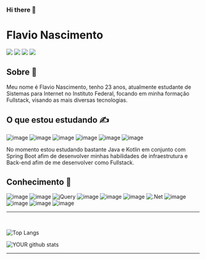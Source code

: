 ### Hi there 👋

# **Flavio Nascimento**
[<img src = "https://img.shields.io/badge/Steam-000000?style=for-the-badge&logo=steam&logoColor=white"/>](https://steamcommunity.com/id/that_damn_flavio)
[<img src = "https://img.shields.io/badge/medium-%2312100E.svg?&style=for-the-badge&logo=medium&logoColor=white" />](https://medium.com/justflavio)
[<img src = "https://img.shields.io/badge/linkedin-%230077B5.svg?&style=for-the-badge&logo=linkedin&logoColor=white" />](https://www.linkedin.com/in/flavio-henrique-5836661a1/)
[<img src = "https://img.shields.io/badge/instagram-%23E4405F.svg?&style=for-the-badge&logo=instagram&logoColor=white">](https://www.instagram.com/that_damn_flavio/)



## **Sobre** 👀
Meu nome é Flavio Nascimento, tenho 23 anos, atualmente estudante de Sistemas para Internet no Instituto Federal, focando em minha formação Fullstack, visando as mais diversas tecnologias.
<br>

## **O que estou estudando** ✍️

![image](https://img.shields.io/badge/java-%23ED8B00.svg?style=for-the-badge&logo=openjdk&logoColor=white)
![image](https://img.shields.io/badge/Spring_Boot-F2F4F9?style=for-the-badge&logo=spring-boot)
![image](https://img.shields.io/badge/Kotlin-0095D5?&style=for-the-badge&logo=kotlin&logoColor=white)
![image](https://img.shields.io/badge/Insomnia-5849be?style=for-the-badge&logo=Insomnia&logoColor=white)
![image](https://img.shields.io/badge/PostgreSQL-316192?style=for-the-badge&logo=postgresql&logoColor=white)
![image](https://img.shields.io/badge/firebase-ffca28?style=for-the-badge&logo=firebase&logoColor=black)

No momento estou estudando bastante Java e Kotlin em conjunto com Spring Boot afim de desenvolver minhas habilidades de infraestrutura e Back-end afim de me desenvolver como Fullstack.
<br>

## **Conhecimento** 🧠
![image](https://img.shields.io/badge/Node.js-43853D?style=for-the-badge&logo=node.js&logoColor=white)
![image](https://img.shields.io/badge/C%23-239120?style=for-the-badge&logo=c-sharp&logoColor=white) 
![jQuery](https://img.shields.io/badge/jquery-%230769AD.svg?style=for-the-badge&logo=jquery&logoColor=white)
![image](https://img.shields.io/badge/TypeScript-007ACC?style=for-the-badge&logo=typescript&logoColor=white)
![image](https://img.shields.io/badge/Python-FFD43B?style=for-the-badge&logo=python&logoColor=blue)
![image](https://img.shields.io/badge/JavaScript-F7DF1E?style=for-the-badge&logo=javascript&logoColor=black) 
![.Net](https://img.shields.io/badge/.NET-5C2D91?style=for-the-badge&logo=.net&logoColor=white)
![image](https://img.shields.io/badge/Bootstrap-563D7C?style=for-the-badge&logo=bootstrap&logoColor=white)
![image](https://img.shields.io/badge/Angular-DD0031?style=for-the-badge&logo=angular&logoColor=white)
![image](https://img.shields.io/badge/windows%20terminal-4D4D4D?style=for-the-badge&logo=windows%20terminal&logoColor=white)
![image](https://img.shields.io/badge/Markdown-000000?style=for-the-badge&logo=markdown&logoColor=white)
<hr>
<br>

![Top Langs](https://github-readme-stats.vercel.app/api/top-langs/?username=anuraghazra&layout=compact)

![YOUR github stats](https://github-readme-stats.vercel.app/api?username=flavionascimento99&theme=default&show_icons=true) 

<hr>
<br>
